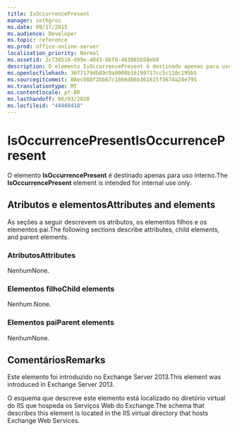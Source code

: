 ```yaml
---
title: IsOccurrencePresent
manager: sethgros
ms.date: 09/17/2015
ms.audience: Developer
ms.topic: reference
ms.prod: office-online-server
localization_priority: Normal
ms.assetid: 2c738518-d99e-4043-bbf0-463085b58eb0
description: O elemento IsOccurrencePresent é destinado apenas para uso interno.
ms.openlocfilehash: 3077179db89c9a9908b16199717cc5c110c195b5
ms.sourcegitcommit: 88ec988f2bb67c1866d06b361615f3674a24e795
ms.translationtype: MT
ms.contentlocale: pt-BR
ms.lasthandoff: 06/03/2020
ms.locfileid: "44460418"
---
```

# <a name="isoccurrencepresent"></a><span data-ttu-id="235fe-103">IsOccurrencePresent</span><span class="sxs-lookup"><span data-stu-id="235fe-103">IsOccurrencePresent</span></span>

<span data-ttu-id="235fe-104">O elemento **IsOccurrencePresent** é destinado apenas para uso interno.</span><span class="sxs-lookup"><span data-stu-id="235fe-104">The **IsOccurrencePresent** element is intended for internal use only.</span></span> 

## <a name="attributes-and-elements"></a><span data-ttu-id="235fe-105">Atributos e elementos</span><span class="sxs-lookup"><span data-stu-id="235fe-105">Attributes and elements</span></span>

<span data-ttu-id="235fe-106">As seções a seguir descrevem os atributos, os elementos filhos e os elementos pai.</span><span class="sxs-lookup"><span data-stu-id="235fe-106">The following sections describe attributes, child elements, and parent elements.</span></span>
  
### <a name="attributes"></a><span data-ttu-id="235fe-107">Atributos</span><span class="sxs-lookup"><span data-stu-id="235fe-107">Attributes</span></span>

<span data-ttu-id="235fe-108">Nenhum</span><span class="sxs-lookup"><span data-stu-id="235fe-108">None.</span></span>
  
### <a name="child-elements"></a><span data-ttu-id="235fe-109">Elementos filho</span><span class="sxs-lookup"><span data-stu-id="235fe-109">Child elements</span></span>

<span data-ttu-id="235fe-110">Nenhum.</span><span class="sxs-lookup"><span data-stu-id="235fe-110">None.</span></span>
  
### <a name="parent-elements"></a><span data-ttu-id="235fe-111">Elementos pai</span><span class="sxs-lookup"><span data-stu-id="235fe-111">Parent elements</span></span>

<span data-ttu-id="235fe-112">Nenhum</span><span class="sxs-lookup"><span data-stu-id="235fe-112">None.</span></span>
  
## <a name="remarks"></a><span data-ttu-id="235fe-113">Comentários</span><span class="sxs-lookup"><span data-stu-id="235fe-113">Remarks</span></span>

<span data-ttu-id="235fe-114">Este elemento foi introduzido no Exchange Server 2013.</span><span class="sxs-lookup"><span data-stu-id="235fe-114">This element was introduced in Exchange Server 2013.</span></span>
  
<span data-ttu-id="235fe-115">O esquema que descreve este elemento está localizado no diretório virtual do IIS que hospeda os Serviços Web do Exchange.</span><span class="sxs-lookup"><span data-stu-id="235fe-115">The schema that describes this element is located in the IIS virtual directory that hosts Exchange Web Services.</span></span>
  


